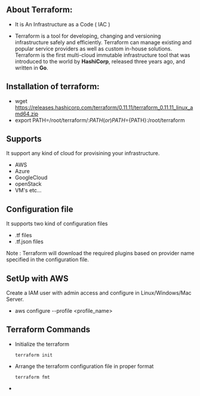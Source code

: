## About Terraform:

- It is An Infrastructure as a Code ( IAC )

- Terraform is a tool for developing, changing and versioning infrastructure safely and efficiently. 
Terraform can manage existing and popular service providers as well as custom in-house solutions. 
Terraform is the first multi-cloud immutable infrastructure tool that was introduced to the world by **HashiCorp**,
released three years ago, and written in **Go**. 

## Installation of terraform: 

- wget https://releases.hashicorp.com/terraform/0.11.11/terraform_0.11.11_linux_amd64.zip
- export PATH=/root/terraform/:$PATH (or) PATH=${PATH}:/root/terraform

## Supports

It support any kind of cloud for provisining your infrastructure.

  - AWS
  - Azure
  - GoogleCloud
  - openStack
  - VM's etc...
  
## Configuration file

It supports two kind of configuration files

  - .tf files
  - .tf.json files

  Note : Terraform will download the required plugins based on provider name specified in the configuration file. 

## SetUp with AWS 

Create a IAM user with admin access and configure in Linux/Windows/Mac Server.

  - aws configure --profile <profile_name>
 
 ## Terraform Commands 
 
  - Initialize the terraform
    
        terraform init
        
  - Arrange the terraform configuration file in proper format 
  
        terraform fmt
        
  - 
